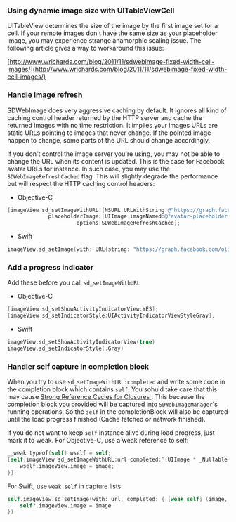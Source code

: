 ### Using dynamic image size with UITableViewCell

UITableView determines the size of the image by the first image set for a cell. If your remote images
don't have the same size as your placeholder image, you may experience strange anamorphic scaling issue.
The following article gives a way to workaround this issue:

[http://www.wrichards.com/blog/2011/11/sdwebimage-fixed-width-cell-images/](http://www.wrichards.com/blog/2011/11/sdwebimage-fixed-width-cell-images/)


### Handle image refresh

SDWebImage does very aggressive caching by default. It ignores all kind of caching control header returned by the HTTP server and cache the returned images with no time restriction. It implies your images URLs are static URLs pointing to images that never change. If the pointed image happen to change, some parts of the URL should change accordingly.

If you don't control the image server you're using, you may not be able to change the URL when its content is updated. This is the case for Facebook avatar URLs for instance. In such case, you may use the `SDWebImageRefreshCached` flag. This will slightly degrade the performance but will respect the HTTP caching control headers:

* Objective-C

``` objective-c
[imageView sd_setImageWithURL:[NSURL URLWithString:@"https://graph.facebook.com/olivier.poitrey/picture"]
             placeholderImage:[UIImage imageNamed:@"avatar-placeholder.png"]
                      options:SDWebImageRefreshCached];
```

* Swift

```swift
imageView.sd_setImage(with: URL(string: "https://graph.facebook.com/olivier.poitrey/picture"), placeholderImage: UIImage(named: "avatar-placeholder.png"), options: .refreshCached)
```

### Add a progress indicator

Add these before you call ```sd_setImageWithURL```

* Objective-C

``` objective-c
[imageView sd_setShowActivityIndicatorView:YES];
[imageView sd_setIndicatorStyle:UIActivityIndicatorViewStyleGray];
```

* Swift

``` swift
imageView.sd_setShowActivityIndicatorView(true)
imageView.sd_setIndicatorStyle(.Gray)
```

### Handler self capture in completion block

When you try to use `sd_setImageWithURL:completed` and write some code in the completion block which contains `self`. You sohuld take care that this may cause [Strong Reference Cycles for Closures
](https://developer.apple.com/library/content/documentation/Swift/Conceptual/Swift_Programming_Language/AutomaticReferenceCounting.html#//apple_ref/doc/uid/TP40014097-CH20-ID56). This because the completion block you provided will be captured into `SDWebImageManager`'s running operations. So the `self` in the completionBlock will also be captured until the load progress finished (Cache fetched or network finished).

If you do not want to keep `self` instance alive during load progress, just mark it to weak. For Objective-C, use a weak reference to self:

```objective-c
__weak typeof(self) wself = self;
[self.imageView sd_setImageWithURL:url completed:^(UIImage * _Nullable image, NSError * _Nullable error, SDImageCacheType cacheType, NSURL * _Nullable imageURL) {
    wself.imageView.image = image;
}];
```

For Swift, use `weak self` in capture lists:

```swift
self.imageView.sd_setImage(with: url, completed: { [weak self] (image, error, cacheType, imageURL) in
    self?.imageView.image = image
})
```
